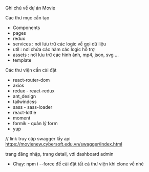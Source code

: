 Ghi chú về dự án Movie

Các thư mục cần tạo
 - Components
 - pages
 - redux
 - services : nơi lưu trữ các logic về gọi dữ liệu
 - util : nơi chứa các hàm các logic hỗ trợ
 - assets : nơi lưu trữ các hình ảnh, mp4, json, svg ...
 - template


 Các thư viện cần cài đặt
 - react-router-dom
 - axios
 - redux - react-redux
 - ant_design
 - tailwindcss
 - sass - sass-loader
 - react-lottie
 - moment
 - formik - quản lý form
 - yup

// link truy cập swagger lấy api https://movienew.cybersoft.edu.vn/swagger/index.html

trang đăng nhập, trang detail, với dashboard admin

* Chạy: npm i --force để cài đặt tất cả thư viện khi clone về nhé